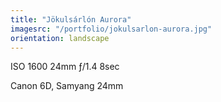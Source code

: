```yaml
---
title: "Jökulsárlón Aurora"
imagesrc: "/portfolio/jokulsarlon-aurora.jpg"
orientation: landscape
---
```


ISO 1600 24mm ƒ/1.4 8sec

Canon 6D, Samyang 24mm
